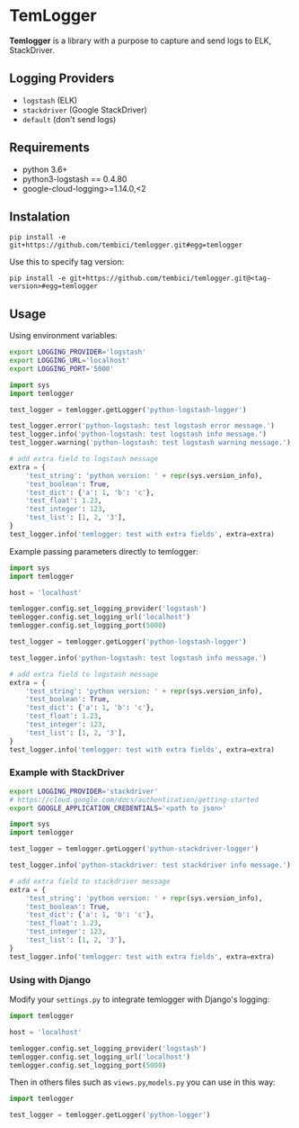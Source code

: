 # TemLogger
**Temlogger** is a library with a purpose to capture and send logs to ELK, StackDriver.

## Logging Providers

* `logstash` (ELK)
* `stackdriver` (Google StackDriver)
* `default` (don't send logs)


## Requirements
* python 3.6+
* python3-logstash == 0.4.80
* google-cloud-logging>=1.14.0,<2

## Instalation

    pip install -e git+https://github.com/tembici/temlogger.git#egg=temlogger

Use this to specify tag version:

    pip install -e git+https://github.com/tembici/temlogger.git@<tag-version>#egg=temlogger


## Usage

Using environment variables:

```bash
export LOGGING_PROVIDER='logstash'
export LOGGING_URL='localhost'
export LOGGING_PORT='5000'
```

```python
import sys
import temlogger

test_logger = temlogger.getLogger('python-logstash-logger')

test_logger.error('python-logstash: test logstash error message.')
test_logger.info('python-logstash: test logstash info message.')
test_logger.warning('python-logstash: test logstash warning message.')

# add extra field to logstash message
extra = {
    'test_string': 'python version: ' + repr(sys.version_info),
    'test_boolean': True,
    'test_dict': {'a': 1, 'b': 'c'},
    'test_float': 1.23,
    'test_integer': 123,
    'test_list': [1, 2, '3'],
}
test_logger.info('temlogger: test with extra fields', extra=extra)
```

Example passing parameters directly to temlogger:

```python
import sys
import temlogger

host = 'localhost'

temlogger.config.set_logging_provider('logstash')
temlogger.config.set_logging_url('localhost')
temlogger.config.set_logging_port(5000)

test_logger = temlogger.getLogger('python-logstash-logger')

test_logger.info('python-logstash: test logstash info message.')

# add extra field to logstash message
extra = {
    'test_string': 'python version: ' + repr(sys.version_info),
    'test_boolean': True,
    'test_dict': {'a': 1, 'b': 'c'},
    'test_float': 1.23,
    'test_integer': 123,
    'test_list': [1, 2, '3'],
}
test_logger.info('temlogger: test with extra fields', extra=extra)
```

### Example with StackDriver

```bash
export LOGGING_PROVIDER='stackdriver'
# https://cloud.google.com/docs/authentication/getting-started
export GOOGLE_APPLICATION_CREDENTIALS='<path to json>'
```

```python
import sys
import temlogger

test_logger = temlogger.getLogger('python-stackdriver-logger')

test_logger.info('python-stackdriver: test stackdriver info message.')

# add extra field to stackdriver message
extra = {
    'test_string': 'python version: ' + repr(sys.version_info),
    'test_boolean': True,
    'test_dict': {'a': 1, 'b': 'c'},
    'test_float': 1.23,
    'test_integer': 123,
    'test_list': [1, 2, '3'],
}
test_logger.info('temlogger: test with extra fields', extra=extra)
```

### Using with Django

Modify your `settings.py` to integrate temlogger with Django's logging:

```python
import temlogger

host = 'localhost'

temlogger.config.set_logging_provider('logstash')
temlogger.config.set_logging_url('localhost')
temlogger.config.set_logging_port(5000)

```

Then in others files such as `views.py`,`models.py` you can use in this way:

```python
import temlogger

test_logger = temlogger.getLogger('python-logger')
```

